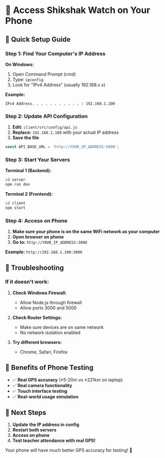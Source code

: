 # 📱 Access Shikshak Watch on Your Phone

## 🚀 Quick Setup Guide

### Step 1: Find Your Computer's IP Address

**On Windows:**
1. Open Command Prompt (cmd)
2. Type: `ipconfig`
3. Look for "IPv4 Address" (usually 192.168.x.x)

**Example:**
```
IPv4 Address. . . . . . . . . . . : 192.168.1.100
```

### Step 2: Update API Configuration

1. **Edit:** `client/src/config/api.js`
2. **Replace:** `192.168.1.100` with your actual IP address
3. **Save the file**

```javascript
const API_BASE_URL = 'http://YOUR_IP_ADDRESS:5000';
```

### Step 3: Start Your Servers

**Terminal 1 (Backend):**
```bash
cd server
npm run dev
```

**Terminal 2 (Frontend):**
```bash
cd client
npm start
```

### Step 4: Access on Phone

1. **Make sure your phone is on the same WiFi network as your computer**
2. **Open browser on phone**
3. **Go to:** `http://YOUR_IP_ADDRESS:3000`

**Example:** `http://192.168.1.100:3000`

## 🔧 Troubleshooting

### If it doesn't work:

1. **Check Windows Firewall:**
   - Allow Node.js through firewall
   - Allow ports 3000 and 5000

2. **Check Router Settings:**
   - Make sure devices are on same network
   - No network isolation enabled

3. **Try different browsers:**
   - Chrome, Safari, Firefox

## 📱 Benefits of Phone Testing

- ✅ **Real GPS accuracy** (±5-20m vs ±221km on laptop)
- ✅ **Real camera functionality**
- ✅ **Touch interface testing**
- ✅ **Real-world usage simulation**

## 🎯 Next Steps

1. **Update the IP address in config**
2. **Restart both servers**
3. **Access on phone**
4. **Test teacher attendance with real GPS!**

Your phone will have much better GPS accuracy for testing! 🚀 